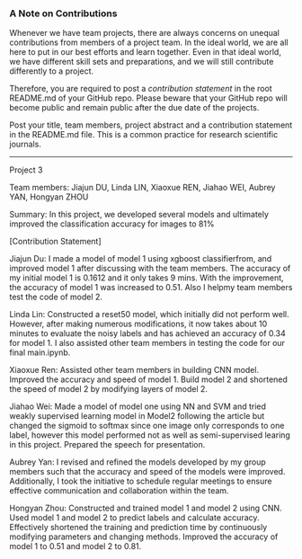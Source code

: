 ### A Note on Contributions

Whenever we have team projects, there are always concerns on unequal contributions from members of a project team. In the ideal world, we are all here to put in our best efforts and learn together. Even in that ideal world, we have different skill sets and preparations, and we will still contribute differently to a project. 

Therefore, you are required to post a *contribution statement* in the root README.md of your GitHub repo. Please beware that your GitHub repo will become public and remain public after the due date of the projects. 

Post your title, team members, project abstract and a contribution statement in the README.md file.  This is a common practice for research scientific journals. 

---

Project 3

Team members: Jiajun DU, Linda LIN, Xiaoxue REN, Jiahao WEI, Aubrey YAN, Hongyan ZHOU

Summary: In this project, we developed several models and ultimately improved the classification accuracy for images to 81%

[Contribution Statement] 

Jiajun Du:
I made a model of model 1 using xgboost classifierfrom, and improved model 1 after discussing with the team members.  The accuracy of my initial model 1 is 0.1612 and it only takes 9 mins.  With the improvement, the accuracy of model 1 was increased to 0.51. Also I helpmy team members test the code of model 2.

Linda Lin:
Constructed a reset50 model, which initially did not perform well. However, after making numerous modifications, it now takes about 10 minutes to evaluate the noisy labels and has achieved an accuracy of 0.34 for model 1. I also assisted other team members in testing the code for our final main.ipynb.

Xiaoxue Ren:
Assisted other team members in building CNN model. Improved the accuracy and speed of model 1. Build model 2 and shortened the speed of model 2 by modifying layers of model 2.

Jiahao Wei:
Made a model of model one using NN and SVM and tried weakly supervised learning model in Model2 following the article but changed the sigmoid to softmax since one image only corresponds to one label, however this model performed not as well as semi-supervised learing in this project.
Prepared the speech for presentation.  

Aubrey Yan:
I revised and refined the models developed by my group members such that the accuracy and speed of the models were improved. Additionally, I took the initiative to schedule regular meetings to ensure effective communication and collaboration within the team.


Hongyan Zhou: 
Constructed and trained model 1 and model 2 using CNN. Used model 1 and model 2 to predict labels and calculate accuracy. Effectively shortened the training and prediction time by continuously modifying parameters and changing methods. Improved the accuracy of model 1 to 0.51 and model 2 to 0.81.
